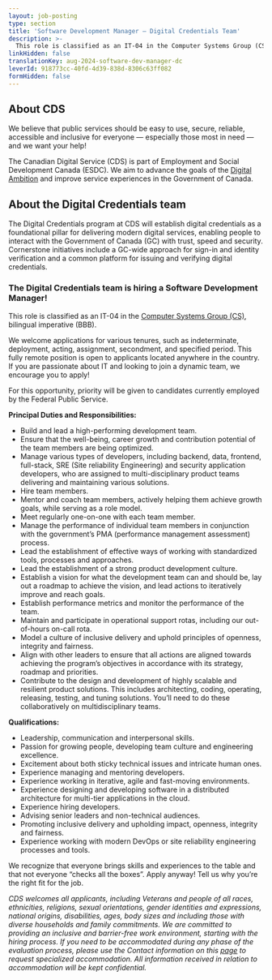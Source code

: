 ```yaml
---
layout: job-posting
type: section
title: 'Software Development Manager — Digital Credentials Team'
description: >-
  This role is classified as an IT-04 in the Computer Systems Group (CS), bilingual imperative (BBB). 
linkHidden: false
translationKey: aug-2024-software-dev-manager-dc
leverId: 918773cc-40fd-4d39-838d-8306c63ff082
formHidden: false
---
```


## About CDS 
We believe that public services should be easy to use, secure, reliable, accessible and inclusive for everyone — especially those most in need — and we want your help!

The Canadian Digital Service (CDS) is part of Employment and Social Development Canada (ESDC). We aim to advance the goals of the [Digital Ambition](https://www.canada.ca/en/government/system/digital-government/government-canada-digital-operations-strategic-plans/canada-digital-ambition.html) and improve service experiences in the Government of Canada.

## About the Digital Credentials team
The Digital Credentials program at CDS will establish digital credentials as a foundational pillar for delivering modern digital services, enabling people to interact with the Government of Canada (GC) with trust, speed and security. Cornerstone initiatives include a GC-wide approach for sign-in and identity verification and a common platform for issuing and verifying digital credentials. 

### **The Digital Credentials team is hiring a Software Development Manager!**

This role is classified as an IT-04 in the [Computer Systems Group (CS)](https://www.tbs-sct.canada.ca/agreements-conventions/view-visualiser-eng.aspx?id=1#toc27633227634), bilingual imperative (BBB). 

We welcome applications for various tenures, such as indeterminate, deployment, acting, assignment, secondment, and specified period. This fully remote position is open to applicants located anywhere in the country. If you are passionate about IT and looking to join a dynamic team, we encourage you to apply!

For this opportunity, priority will be given to candidates currently employed by the Federal Public Service.

**Principal Duties and Responsibilities:**
- Build and lead a high-performing development team.
- Ensure that the well-being, career growth and contribution potential of the team members are being optimized.
- Manage various types of developers, including backend, data, frontend, full-stack, SRE (Site reliability Engineering) and security application developers, who are assigned to multi-disciplinary product teams delivering and maintaining various solutions.
- Hire team members.
- Mentor and coach team members, actively helping them achieve growth goals, while serving as a role model.
- Meet regularly one-on-one with each team member.
- Manage the performance of individual team members in conjunction with the government’s PMA (performance management assessment) process.
- Lead the establishment of effective ways of working with standardized tools, processes and approaches.
- Lead the establishment of a strong product development culture.
- Establish a vision for what the development team can and should be, lay out a roadmap to achieve the vision, and lead actions to iteratively improve and reach goals.
- Establish performance metrics and monitor the performance of the team.
- Maintain and participate in operational support rotas, including our out-of-hours on-call rota.
- Model a culture of inclusive delivery and uphold principles of openness, integrity and fairness.
- Align with other leaders to ensure that all actions are aligned towards achieving the program’s objectives in accordance with its strategy, roadmap and priorities.  
- Contribute to the design and development of highly scalable and resilient product solutions. This includes architecting, coding, operating, releasing, testing, and tuning solutions. You’ll need to do these collaboratively on multidisciplinary teams.

**Qualifications:**
- Leadership, communication and interpersonal skills.
- Passion for growing people, developing  team culture and engineering excellence.
- Excitement about both sticky technical issues and intricate human ones.
- Experience managing and mentoring developers.
- Experience working in iterative, agile and fast-moving environments.
- Experience designing and developing software in a distributed architecture for multi-tier applications in the cloud.  
- Experience hiring developers.
- Advising senior leaders and non-technical audiences.  
- Promoting inclusive delivery and upholding impact, openness, integrity and fairness. 
- Experience working with modern DevOps or site reliability engineering processes and tools.

We recognize that everyone brings skills and experiences to the table and that not everyone “checks all the boxes”. Apply anyway! Tell us why you’re the right fit for the job.

*CDS welcomes all applicants, including Veterans and people of all races, ethnicities, religions, sexual orientations, gender identities and expressions, national origins, disabilities, ages, body sizes and including those with diverse households and family commitments. We are committed to providing an inclusive and barrier-free work environment, starting with the hiring process. If you need to be accommodated during any phase of the evaluation process, please use the Contact information on this [page](https://www.canada.ca/en/public-service-commission/services/assessment-accommodation-page.html) to request specialized accommodation. All information received in relation to accommodation will be kept confidential.*
